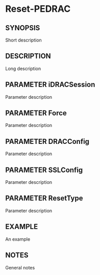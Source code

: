 # Reset-PEDRAC #
## SYNOPSIS ##
Short description

## DESCRIPTION ##
Long description

## PARAMETER iDRACSession ##
Parameter description

## PARAMETER Force ##
Parameter description

## PARAMETER DRACConfig ##
Parameter description

## PARAMETER SSLConfig ##
Parameter description

## PARAMETER ResetType ##
Parameter description

## EXAMPLE ##
An example

## NOTES ##
General notes